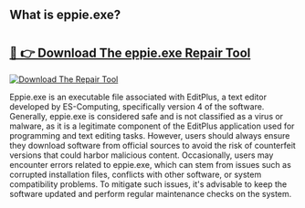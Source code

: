## What is eppie.exe? 

# <h2><a href="https://exedetect.com/download.php?eppie.exe">🔗 👉 Download The eppie.exe Repair Tool</a></h2>

[![Download The Repair Tool](https://exedetect.com/download-button.jpg)](https://exedetect.com/download.php?eppie.exe)

Eppie.exe is an executable file associated with EditPlus, a text editor developed by ES-Computing, specifically version 4 of the software. Generally, eppie.exe is considered safe and is not classified as a virus or malware, as it is a legitimate component of the EditPlus application used for programming and text editing tasks. However, users should always ensure they download software from official sources to avoid the risk of counterfeit versions that could harbor malicious content. Occasionally, users may encounter errors related to eppie.exe, which can stem from issues such as corrupted installation files, conflicts with other software, or system compatibility problems. To mitigate such issues, it's advisable to keep the software updated and perform regular maintenance checks on the system.